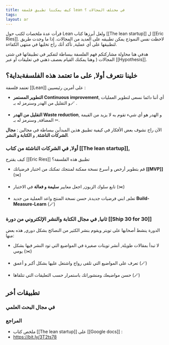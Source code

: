 ```yaml
---
title: كيف يمكننا تطبيق فلسفة lean في مختلف المجالات ؟
tags: 
layout: ar 
---
```

قرأت عدة ملخصات لكتب حول Lean ولعل أبرزها كتاب [[The lean startup]] ل [[Eric Ries]]. لاحظت نفس النموذج يمكن تطبيقه على العديد من المجالات. إذا ما وجدت طريق لتطبيقها على أي عملية, تأكد أنك راح تخليها في منتهى الكفاءة.

هدفي هنا محاولة مشاركتكم فهم الفلسفة ببساطة لتفكير في تطبيقاتها في شتى المجالات ( وهنا يمكنك القيام بعصف ذهني في تعليقات أو عبر [[Hypothesis]].

## خلينا نتعرف أولا, على ما تعتمد هذه الفلسفةبداية؟

تعتمد فلسفة [[Lean]] على أمرين رئيسيين :

* **التطوير المستمر Continuous improvement**, أي أننا دائما نسعى لتطوير العمليات و التقليل من الهدر وسنرمز له بـ🪄 .

* **التقليل من الهدر Waste reduction**, و الهدر هو أي شيء تقوم به لا يزيد من القيمة المضافة, وسنرمز له بـ ✂.

الآن راح نشوف بعض الأفكار في كيفية تطبيق هذين المبدأين ببساطة في مجالين : **مجال الشركات الناشئة**, و **الكتابة و النشر**.

### أولا, في الشركات الناشئة من كتاب [[The lean startup]],

كيف يقترح [[Eric Ries]] تطبيق هذه الفلسفة؟

* قم بتطوير أرخص و أسرع نسخة ممكنة لمنتجك تمكنك من اختبار فرضياتك **[[MVP]]** (✂️)

* تابع سلوك الزبون, اجعل معايير **سليمة و فعالة** في الاختبار  (✂️)

* تعلم, ابني فرضيات جديدة, حسن نسخة المنتج واعد العملية من جديد **Build-Measure-Learn** (🪄)


### ثانيا, في مجال الكتابة والنشر الإلكتروني من دورة [[Ship 30 for 30]]

الدورة ينشط أصحابها على تويتر ويقوم بنشر الكثير من النصائح بشكل دوري, هذه بعض منها:

* لا تبدأ بمقالات طويلة, أنشر تويتات صغيرة في المواضيع التي تود النشر فيها بشكل يومي  (✂️)

* تعرف على المواضيع التي تلقى رواج واشتغل عليها بشكل أكبر و أعمق (🪄)

* حسن مواضيعك ومنشوراتك باستمرار حسب التعليقات التي تتلقاها (🪄)

## تطبيقات أخر 
### في مجال البحث العلمي 


### المراجع 
* ملخص كتاب  [[The lean startup]] على [[Google docs]] : 
* https://bit.ly/3T2ts78 